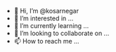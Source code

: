 - 👋 Hi, I’m @kosarnegar
- 👀 I’m interested in ...
- 🌱 I’m currently learning ...
- 💞️ I’m looking to collaborate on ...
- 📫 How to reach me ...

<!---
kosarnegar/kosarnegar is a ✨ special ✨ repository because its `README.md` (this file) appears on your GitHub profile.
You can click the Preview link to take a look at your changes.
--->
